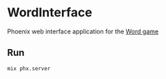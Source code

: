 # WordInterface

Phoenix web interface application for the [Word game](https://github.com/paulcockrell/WordEngine.Game)

## Run

```
mix phx.server
```
